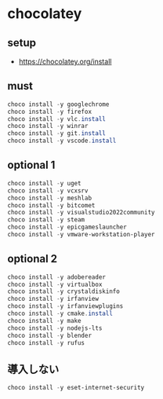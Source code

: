 # chocolatey

## setup
- https://chocolatey.org/install

## must
```powershell
choco install -y googlechrome
choco install -y firefox
choco install -y vlc.install
choco install -y winrar
choco install -y git.install
choco install -y vscode.install
```

## optional 1
```powershell
choco install -y uget
choco install -y vcxsrv
choco install -y meshlab
choco install -y bitcomet
choco install -y visualstudio2022community
choco install -y steam
choco install -y epicgameslauncher
choco install -y vmware-workstation-player
```

## optional 2
```powershell
choco install -y adobereader
choco install -y virtualbox
choco install -y crystaldiskinfo
choco install -y irfanview
choco install -y irfanviewplugins
choco install -y cmake.install
choco install -y make
choco install -y nodejs-lts
choco install -y blender
choco install -y rufus
```

## 導入しない
```powershell
choco install -y eset-internet-security
```
